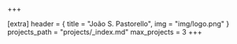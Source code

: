 +++

[extra]
header = { title = "João S. Pastorello", img = "img/logo.png" }
projects_path = "projects/_index.md"
max_projects = 3
+++

